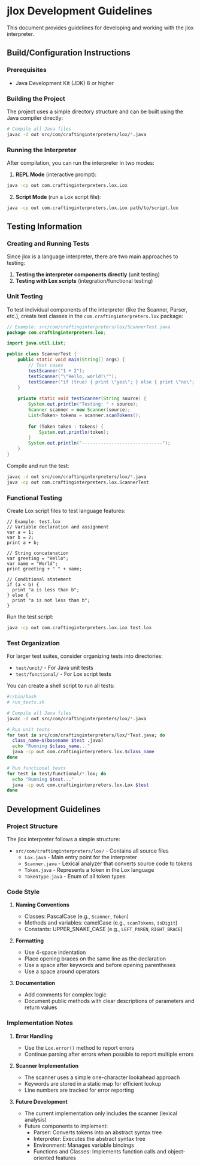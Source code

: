 # jlox Development Guidelines

This document provides guidelines for developing and working with the jlox interpreter.

## Build/Configuration Instructions

### Prerequisites
- Java Development Kit (JDK) 8 or higher

### Building the Project
The project uses a simple directory structure and can be built using the Java compiler directly:

```bash
# Compile all Java files
javac -d out src/com/craftinginterpreters/lox/*.java
```

### Running the Interpreter
After compilation, you can run the interpreter in two modes:

1. **REPL Mode** (interactive prompt):
```bash
java -cp out com.craftinginterpreters.lox.Lox
```

2. **Script Mode** (run a Lox script file):
```bash
java -cp out com.craftinginterpreters.lox.Lox path/to/script.lox
```

## Testing Information

### Creating and Running Tests

Since jlox is a language interpreter, there are two main approaches to testing:

1. **Testing the interpreter components directly** (unit testing)
2. **Testing with Lox scripts** (integration/functional testing)

### Unit Testing

To test individual components of the interpreter (like the Scanner, Parser, etc.), create test classes in the `com.craftinginterpreters.lox` package:

```java
// Example: src/com/craftinginterpreters/lox/ScannerTest.java
package com.craftinginterpreters.lox;

import java.util.List;

public class ScannerTest {
    public static void main(String[] args) {
        // Test cases
        testScanner("1 + 2");
        testScanner("\"Hello, world!\"");
        testScanner("if (true) { print \"yes\"; } else { print \"no\"; }");
    }
    
    private static void testScanner(String source) {
        System.out.println("Testing: " + source);
        Scanner scanner = new Scanner(source);
        List<Token> tokens = scanner.scanTokens();
        
        for (Token token : tokens) {
            System.out.println(token);
        }
        System.out.println("------------------------------");
    }
}
```

Compile and run the test:

```bash
javac -d out src/com/craftinginterpreters/lox/*.java
java -cp out com.craftinginterpreters.lox.ScannerTest
```

### Functional Testing

Create Lox script files to test language features:

```lox
// Example: test.lox
// Variable declaration and assignment
var a = 1;
var b = 2;
print a + b;

// String concatenation
var greeting = "Hello";
var name = "World";
print greeting + " " + name;

// Conditional statement
if (a < b) {
  print "a is less than b";
} else {
  print "a is not less than b";
}
```

Run the test script:

```bash
java -cp out com.craftinginterpreters.lox.Lox test.lox
```

### Test Organization

For larger test suites, consider organizing tests into directories:

- `test/unit/` - For Java unit tests
- `test/functional/` - For Lox script tests

You can create a shell script to run all tests:

```bash
#!/bin/bash
# run_tests.sh

# Compile all Java files
javac -d out src/com/craftinginterpreters/lox/*.java

# Run unit tests
for test in src/com/craftinginterpreters/lox/*Test.java; do
  class_name=$(basename $test .java)
  echo "Running $class_name..."
  java -cp out com.craftinginterpreters.lox.$class_name
done

# Run functional tests
for test in test/functional/*.lox; do
  echo "Running $test..."
  java -cp out com.craftinginterpreters.lox.Lox $test
done
```

## Development Guidelines

### Project Structure

The jlox interpreter follows a simple structure:

- `src/com/craftinginterpreters/lox/` - Contains all source files
  - `Lox.java` - Main entry point for the interpreter
  - `Scanner.java` - Lexical analyzer that converts source code to tokens
  - `Token.java` - Represents a token in the Lox language
  - `TokenType.java` - Enum of all token types

### Code Style

1. **Naming Conventions**
   - Classes: PascalCase (e.g., `Scanner`, `Token`)
   - Methods and variables: camelCase (e.g., `scanTokens`, `isDigit`)
   - Constants: UPPER_SNAKE_CASE (e.g., `LEFT_PAREN`, `RIGHT_BRACE`)

2. **Formatting**
   - Use 4-space indentation
   - Place opening braces on the same line as the declaration
   - Use a space after keywords and before opening parentheses
   - Use a space around operators

3. **Documentation**
   - Add comments for complex logic
   - Document public methods with clear descriptions of parameters and return values

### Implementation Notes

1. **Error Handling**
   - Use the `Lox.error()` method to report errors
   - Continue parsing after errors when possible to report multiple errors

2. **Scanner Implementation**
   - The scanner uses a simple one-character lookahead approach
   - Keywords are stored in a static map for efficient lookup
   - Line numbers are tracked for error reporting

3. **Future Development**
   - The current implementation only includes the scanner (lexical analysis)
   - Future components to implement:
     - Parser: Converts tokens into an abstract syntax tree
     - Interpreter: Executes the abstract syntax tree
     - Environment: Manages variable bindings
     - Functions and Classes: Implements function calls and object-oriented features